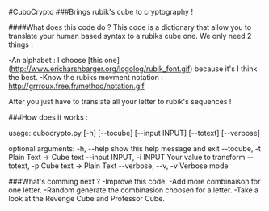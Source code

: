 #CuboCrypto
###Brings rubik's cube to cryptography ! 

####What does this code do ? 
This code is a dictionary that allow you to translate your human based syntax to a rubiks cube one. 
We only need 2 things : 

-An alphabet : I choose [this one] (http://www.ericharshbarger.org/logolog/rubik_font.gif)  because it's I think the best.
-Know the rubiks movment notation : http://grrroux.free.fr/method/notation.gif

After you just have to translate all your letter to rubik's sequences ! 


###How does it works :

usage: cubocrypto.py [-h] [--tocube] [--input INPUT] [--totext] [--verbose]

optional arguments:
  -h, --help            show this help message and exit
  --tocube, -t          Plain Text -> Cube text
  --input INPUT, -i INPUT
                        Your value to transform
  --totext, -p          Cube text -> Plain Text
  --verbose, --v, -v    Verbose mode

###What's comming next ? 
-Improve this code.
-Add more combinaison for one letter. 
-Random generate the combinasion choosen for a letter. 
-Take a look at the Revenge Cube and Professor Cube. 
